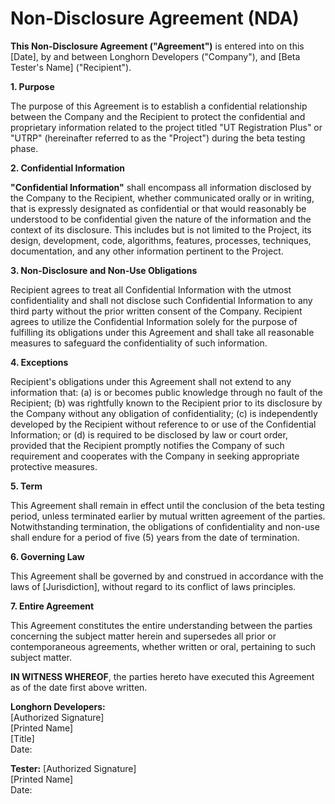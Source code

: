 # Non-Disclosure Agreement (NDA)

**This Non-Disclosure Agreement ("Agreement")** is entered into on this [Date], by and between Longhorn Developers ("Company"), and [Beta Tester's Name] ("Recipient").

**1. Purpose**

The purpose of this Agreement is to establish a confidential relationship between the Company and the Recipient to protect the confidential and proprietary information related to the project titled "UT Registration Plus" or "UTRP" (hereinafter referred to as the "Project") during the beta testing phase.

**2. Confidential Information**

**"Confidential Information"** shall encompass all information disclosed by the Company to the Recipient, whether communicated orally or in writing, that is expressly designated as confidential or that would reasonably be understood to be confidential given the nature of the information and the context of its disclosure. This includes but is not limited to the Project, its design, development, code, algorithms, features, processes, techniques, documentation, and any other information pertinent to the Project.

**3. Non-Disclosure and Non-Use Obligations**

Recipient agrees to treat all Confidential Information with the utmost confidentiality and shall not disclose such Confidential Information to any third party without the prior written consent of the Company. Recipient agrees to utilize the Confidential Information solely for the purpose of fulfilling its obligations under this Agreement and shall take all reasonable measures to safeguard the confidentiality of such information.

**4. Exceptions**

Recipient's obligations under this Agreement shall not extend to any information that: (a) is or becomes public knowledge through no fault of the Recipient; (b) was rightfully known to the Recipient prior to its disclosure by the Company without any obligation of confidentiality; (c) is independently developed by the Recipient without reference to or use of the Confidential Information; or (d) is required to be disclosed by law or court order, provided that the Recipient promptly notifies the Company of such requirement and cooperates with the Company in seeking appropriate protective measures.

**5. Term**

This Agreement shall remain in effect until the conclusion of the beta testing period, unless terminated earlier by mutual written agreement of the parties. Notwithstanding termination, the obligations of confidentiality and non-use shall endure for a period of five (5) years from the date of termination.

**6. Governing Law**

This Agreement shall be governed by and construed in accordance with the laws of [Jurisdiction], without regard to its conflict of laws principles.

**7. Entire Agreement**

This Agreement constitutes the entire understanding between the parties concerning the subject matter herein and supersedes all prior or contemporaneous agreements, whether written or oral, pertaining to such subject matter.

**IN WITNESS WHEREOF**, the parties hereto have executed this Agreement as of the date first above written.

**Longhorn Developers:** <br>
[Authorized Signature] <br>
[Printed Name] <br>
[Title] <br>
Date:

**Tester:**
[Authorized Signature] <br>
[Printed Name] <br>
Date:
